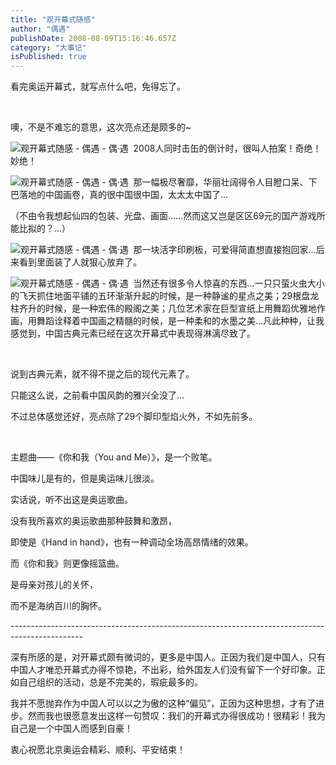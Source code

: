 ```yaml
---
title: "观开幕式随感"
author: "偶遇"
publishDate: 2008-08-09T15:16:46.657Z
category: "大事记"
isPublished: true
---
```


<P>看完奥运开幕式，就写点什么吧，免得忘了。</P>
<P>&nbsp;</P>
<P>噢，不是不难忘的意思，这次亮点还是颇多的~</P>
<P><IMG title="观开幕式随感 - 偶遇 - 偶·遇" alt="观开幕式随感 - 偶遇 - 偶·遇" src="http://st.blog.163.com/style/common/htmlEditor/portrait/face/preview/face29.gif">&nbsp; 2008人同时击缶的倒计时，很叫人拍案！奇绝！妙绝！</P>
<P><IMG title="观开幕式随感 - 偶遇 - 偶·遇" alt="观开幕式随感 - 偶遇 - 偶·遇" src="http://st.blog.163.com/style/common/htmlEditor/portrait/face/preview/face9.gif">&nbsp; 那一幅极尽奢靡，华丽壮阔得令人目瞪口呆、下巴落地的中国画卷，真的很中国很中国，太太太中国了...</P>
<P>（不由令我想起仙四的包装、光盘、画面……然而这又岂是区区69元的国产游戏所能比拟的？...）</P>
<P><IMG title="观开幕式随感 - 偶遇 - 偶·遇" alt="观开幕式随感 - 偶遇 - 偶·遇" src="http://st.blog.163.com/style/common/htmlEditor/portrait/face/preview/face30.gif">&nbsp; 那一块活字印刷板，可爱得简直想直接抱回家...后来看到里面装了人就狠心放弃了。</P>
<P><IMG title="观开幕式随感 - 偶遇 - 偶·遇" alt="观开幕式随感 - 偶遇 - 偶·遇" src="http://st.blog.163.com/style/common/htmlEditor/portrait/face/preview/face25.gif">&nbsp; 当然还有很多令人惊喜的东西...一只只萤火虫大小的飞天抓住地面平铺的五环渐渐升起的时候，是一种静谧的星点之美；29根盘龙柱齐升的时候，是一种宏伟的殿阁之美；几位艺术家在巨型宣纸上用舞蹈优雅地作画，用舞蹈诠释着中国画之精髓的时候，是一种柔和的水墨之美...凡此种种，让我感觉到，中国古典元素已经在这次开幕式中表现得淋漓尽致了。</P>
<P>&nbsp;</P>
<P>说到古典元素，就不得不提之后的现代元素了。</P>
<P>只能这么说，之前看中国风韵的雅兴全没了...</P>
<P>不过总体感觉还好，亮点除了29个脚印型焰火外，不如先前多。</P>
<P>&nbsp;</P>
<P>主题曲——《你和我（You and Me）》，是一个败笔。</P>
<P>中国味儿是有的，但是奥运味儿很淡。</P>
<P>实话说，听不出这是奥运歌曲。</P>
<P>没有我所喜欢的奥运歌曲那种鼓舞和激昂，</P>
<P>即使是《Hand in hand》，也有一种调动全场高昂情绪的效果。</P>
<P>而《你和我》则更像摇篮曲。</P>
<P>是母亲对孩儿的关怀，</P>
<P>而不是海纳百川的胸怀。</P>
<P>------------------------------------------------------------------------------------------------</P>
<P>深有所感的是，对开幕式颇有微词的，更多是中国人。正因为我们是中国人，只有中国人才唯恐开幕式办得不惊艳，不出彩，给外国友人们没有留下一个好印象。正如自己组织的活动，总是不完美的，瑕疵最多的。</P>
<P>我并不愿抛弃作为中国人可以以之为傲的这种“偏见”，正因为这种思想，才有了进步。然而我也很愿意发出这样一句赞叹：我们的开幕式办得很成功！很精彩！我为自己是一个中国人而感到自豪！</P>
<P>衷心祝愿北京奥运会精彩、顺利、平安结束！</P>